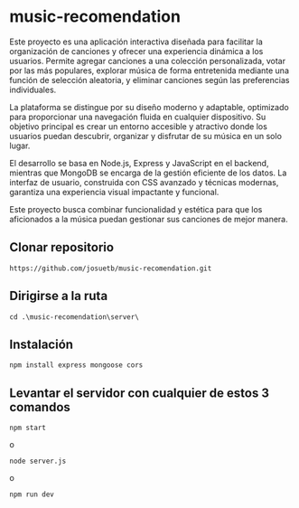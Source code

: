# music-recomendation
Este proyecto es una aplicación interactiva diseñada para facilitar la organización de canciones y ofrecer una experiencia dinámica a los usuarios. Permite agregar canciones a una colección personalizada, votar por las más populares, explorar música de forma entretenida mediante una función de selección aleatoria, y eliminar canciones según las preferencias individuales.

La plataforma se distingue por su diseño moderno y adaptable, optimizado para proporcionar una navegación fluida en cualquier dispositivo. Su objetivo principal es crear un entorno accesible y atractivo donde los usuarios puedan descubrir, organizar y disfrutar de su música en un solo lugar.

El desarrollo se basa en Node.js, Express y JavaScript en el backend, mientras que MongoDB se encarga de la gestión eficiente de los datos. La interfaz de usuario, construida con CSS avanzado y técnicas modernas, garantiza una experiencia visual impactante y funcional.

Este proyecto busca combinar funcionalidad y estética para que los aficionados a la música puedan gestionar sus canciones de mejor manera.


## Clonar repositorio
~~~
https://github.com/josuetb/music-recomendation.git
~~~
## Dirigirse a la ruta
~~~
cd .\music-recomendation\server\
 ~~~
 
## Instalación 
~~~
npm install express mongoose cors
~~~

## Levantar el servidor con cualquier de estos 3 comandos
~~~
npm start
~~~
o
~~~
node server.js
~~~
o
~~~
npm run dev
~~~

